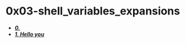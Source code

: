 # 0x03-shell_variables_expansions
- ***[0. <o>](./0-alias)***
- ***[1. Hello you](./1-hello_you)***

